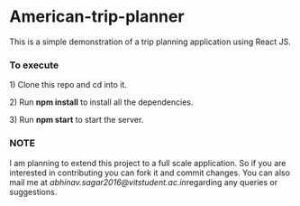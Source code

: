 # American-trip-planner
This is a simple demonstration of a trip planning application using React JS.

<h3>To execute</h3>

<p>1) Clone this repo and cd into it.</p>
<p>2) Run <b>npm install</b> to install all the dependencies.</p>
<p>3) Run <b>npm start</b> to start the server.</p>

<h3>NOTE</h3>

<p>I am planning to extend this project to a full scale application. So if you are interested in contributing you can fork it and commit changes. You can also mail me at <i>abhinav.sagar2016@vitstudent.ac.in</i>regarding any queries or suggestions.</p>

